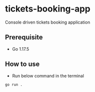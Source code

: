 # tickets-booking-app
Console driven tickets booking application

## Prerequisite
- Go 1.17.5

## How to use
- Run below command in the terminal
```
go run .
```
